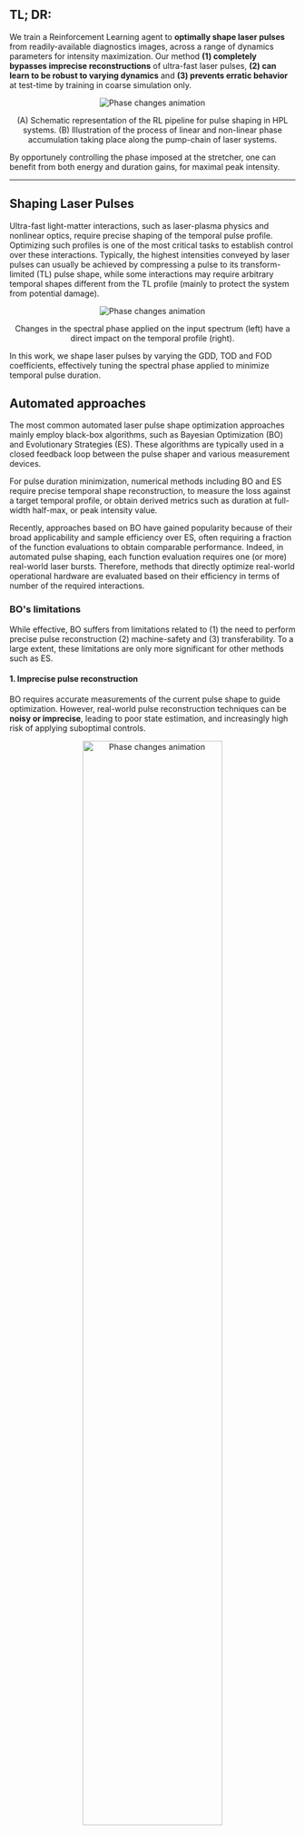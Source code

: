 ## TL; DR: 
We train a Reinforcement Learning agent to **optimally shape laser pulses** from readily-available diagnostics images, across a range of dynamics parameters for intensity maximization.
Our method **(1) completely bypasses imprecise reconstructions** of ultra-fast laser pulses, **(2) can learn to be robust to varying dynamics** and **(3) prevents erratic behavior** at test-time by training in coarse simulation only.

<div align="center">
    <img src="https://huggingface.co/datasets/fracapuano/rlaser-assets/resolve/main/assets/Figure1_and_CPA.png" alt="Phase changes animation">
    <p> (A) Schematic representation of the RL pipeline for pulse shaping in HPL systems. (B) Illustration of the process of linear and non-linear phase accumulation taking place along the pump-chain of laser systems.</p>
</div>

By opportunely controlling the phase imposed at the stretcher, one can benefit from both energy and duration gains, for maximal peak intensity.

---

## Shaping Laser Pulses

Ultra-fast light-matter interactions, such as laser-plasma physics and nonlinear optics, require precise shaping of the temporal pulse profile.
Optimizing such profiles is one of the most critical tasks to establish control over these interactions. 
Typically, the highest intensities conveyed by laser pulses can usually be achieved by compressing a pulse to its transform-limited (TL) pulse shape, while some interactions may require arbitrary temporal shapes different from the TL profile (mainly to protect the system from potential damage).


<div align="center">
    <img src="https://huggingface.co/datasets/fracapuano/rlaser-assets/resolve/main/assets/phase.gif" alt="Phase changes animation">
    <p>Changes in the spectral phase applied on the input spectrum (left) have a direct impact on the temporal profile (right).</p>
</div>

In this work, we shape laser pulses by varying the GDD, TOD and FOD coefficients, effectively tuning the spectral phase applied to minimize temporal pulse duration.

<!-- add link to space demo -->

## Automated approaches

The most common automated laser pulse shape optimization approaches mainly employ black-box algorithms, such as Bayesian Optimization (BO) and Evolutionary Strategies (ES). These algorithms are typically used in a closed feedback loop between the pulse shaper and various measurement devices.

For pulse duration minimization, numerical methods including BO and ES require precise temporal shape reconstruction, to measure the loss against a target temporal profile, or obtain derived metrics such as duration at full-width half-max, or peak intensity value.

Recently, approaches based on BO have gained popularity because of their broad applicability and sample efficiency over ES, often requiring a fraction of the function evaluations to obtain comparable performance.
Indeed, in automated pulse shaping, each function evaluation requires one (or more) real-world laser bursts. Therefore, methods that directly optimize real-world operational hardware are evaluated based on their efficiency in terms of number of the required interactions.

### BO's limitations 

While effective, BO suffers from limitations related to (1) the need to perform precise pulse reconstruction (2) machine-safety and (3) transferability. To a large extent, these limitations are only more significant for other methods such as ES.

#### 1. Imprecise pulse reconstruction
BO requires accurate measurements of the current pulse shape to guide optimization. However, real-world pulse reconstruction techniques can be **noisy or imprecise**, leading to poor state estimation, and increasingly high risk of applying suboptimal controls.

<div align="center">
    <img src="https://huggingface.co/datasets/fracapuano/rlaser-assets/resolve/main/assets/reconstructing_frog.png" alt="Phase changes animation" width="70%">
    <p>Temporal profiles with temporal-domain reconstructed phase (top) versus diagnostic measures of the burst status (bottom), in the form of FROG traces. Image source: Zahavy et al., 2018.</p>
</div>

#### 2. Dependancy on the dynamics
BO typically optimizes for specific system parameters and **doesn't generalize well when laser dynamics change**. Each new experimental setup or parameter regime may require re-optimizing the process from scratch!

This follows from standard BO optimizing a typically-scalar loss function under stationarity assumptions, which can prove rather problematic in the context of pulse-shaping. This follows from the fact day-to-day changes in the experimental setup can quite reasonably result in non-stationarity: **the same control, when applied in different experimental conditions, can yield significantly different results**.

<div align="center">
    <img src="https://huggingface.co/datasets/fracapuano/rlaser-assets/resolve/main/assets/B_integral.png" alt="Phase changes animation" width="70%">
    <p>Impact of experimental conditions only, in this case a non-linearity parameter known as "B-integral", on the end-result of applying the same control.</p>
</div>

#### 3. Erratic exploration

BO can endanger the system by applying **abrupt controls at initialization**. Controls are applied as temperature gradients applied on a gated-optical fiber, and as such successive controls cannot typically vary significantly because the one-step difference in temperature difference cannot vary arbitrarily.

<div align="center" style="display: flex; justify-content: center; gap: 20px;">
    <div>
        <img src="https://huggingface.co/datasets/fracapuano/rlaser-assets/resolve/main/assets/pulses_anim.gif" alt="BO temporal profile">
    </div>
    <div>
        <img src="https://huggingface.co/datasets/fracapuano/rlaser-assets/resolve/main/assets/control_anim.gif" alt="BO exploration">
    </div>
</div>
<p>BO, (left) temporal profile obtained probing points from the parameters space and (right) BO, evolution of the probed points as the parameters space is explored.</p>

## RL to the rescue

In this work, we address all these limitations by **(1) learning policies directly from readily-available images**, capable of **(2) working across varying dynamics**, and **(3) trained in coarse simulation to prevent erratic-behavior** at test time.

First, (1) we train our RL agent directly from readily available diagnostic measurements in the form of 64x64 images. This means we can **entirely bypass the reconstruction noise** arising from numerical methods for temporal pulse-shape reconstruction, learning straight from single-channel images.

<div align="center">
    <img src="https://huggingface.co/datasets/fracapuano/rlaser-assets/resolve/main/assets/Figure1.png" width="50%">
    <p>Control is applied directly from images, thus learning to adjust to unmodeled changes in the environment. </p>
</div>

Further, (2) by training on diverse scenarios, RL can develop both **safe and general control strategies** adaptive to a range of different dynamics. In turn, this allows to run and lively update control policies across experimental conditions.
<div align="center">
    <img src="https://huggingface.co/datasets/fracapuano/rlaser-assets/resolve/main/assets/udr_vs_doraemon_average.png" width="50%">
    <p>We can retain high level of performance (>70%) even for larger---above 5, fictional---levels of non-linearity in the systems. This shows we can retain performance by applying a proper randomization technique.</p>
</div>

Lastly, (3) by learning in a corse simulation, we can **drastically limit the number of interactions at test time**, preventing erratic behavior which would endanger system's safety.

<div align="center">
    <img src="https://huggingface.co/datasets/fracapuano/rlaser-assets/resolve/main/assets/machinesafety.png" width="50%">
    <p> Controls applied (BO vs RL). As it samples from an iteratively-refined surrogate model of the objective function, BO explores much more erratically than RL.</p>
</div>

In conclusion, we demonstrate that deep reinforcement learning can master laser pulse shaping by learning **robust policies from raw diagnostics**, paving the way towards **autonomous control of complex physical systems**.

If you're interested in learning more, check out [our latest paper](https://huggingface.co/papers/2503.00499), our [simulator's code](https://github.com/fracapuano/gym-laser), and try out the [live demo](https://huggingface.co/spaces/fracapuano/RLaser).